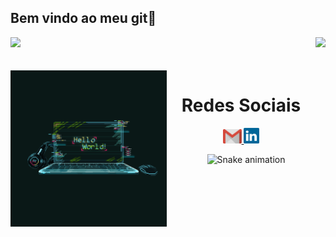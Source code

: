 ## Bem vindo ao meu git👋
<div>
  
  <img height="150em" src="https://github-readme-stats.vercel.app/api?username=luizfsjunior&show_icons=true&theme=aura_dark&include_all_commits=true&count_private=true"/>
  <img align="right" height="180em" src="https://github-readme-stats.vercel.app/api/top-langs/?username=luizfsjunior&layout=compact&langs_count=16&theme=aura_dark"/>
</div>
<br>

<div  align="center"> 
  <div style="display: inline_block"><br>
    <img align="left" height="250" alt="coding-time" src="code.gif">  
  
  <h1 align="center">Redes Sociais</h1>
    <a href = "mailto: luizfsjunior.2002@mgail.com">
      <img width="30" src="gmail.svg">
    </a>
    <a href = "https://www.linkedin.com/in/luiz-fernando-6a8b93207/">
      <img width="25" src="linkedin.svg">
    </a>
</div>

![Snake animation](https://github.com/luizfsjunior/luizfsjunior/blob/output/github-contribution-grid-snake.svg)
<!--
**luizfsjunior/luizfsjunior** is a ✨ _special_ ✨ repository because its `README.md` (this file) appears on your GitHub profile.

Here are some ideas to get you started:

- 🔭 I’m currently working on ...
- 🌱 I’m currently learning ...
- 👯 I’m looking to collaborate on ...
- 🤔 I’m looking for help with ...
- 💬 Ask me about ...
- 📫 How to reach me: ...
- 😄 Pronouns: ...
- ⚡ Fun fact: ...
-->
